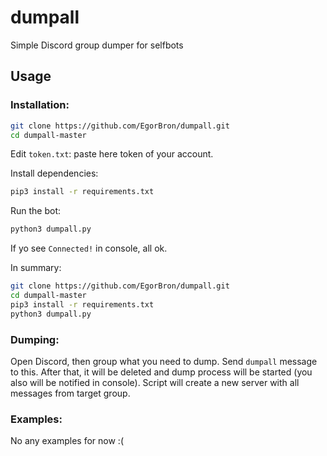 # dumpall
Simple Discord group dumper for selfbots

## Usage
### Installation:
```sh
git clone https://github.com/EgorBron/dumpall.git
cd dumpall-master
```
Edit `token.txt`: paste here token of your account.

Install dependencies:
```sh
pip3 install -r requirements.txt
```
Run the bot:
```sh
python3 dumpall.py
```
If yo see `Connected!` in console, all ok.

In summary:
```sh
git clone https://github.com/EgorBron/dumpall.git
cd dumpall-master
pip3 install -r requirements.txt
python3 dumpall.py
```
### Dumping:
Open Discord, then group what you need to dump. Send `dumpall` message to this. After that, it will be deleted and dump process will be started (you also will be notified in console). Script will create a new server with all messages from target group.
### Examples:
No any examples for now :(
